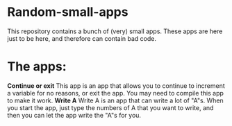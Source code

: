 # Random-small-apps
This repository contains a bunch of (very) small apps. These apps are here just to be here, and therefore can contain bad code.
# The apps:
**Continue or exit**
This app is an app that allows you to continue to increment a variable for no reasons, or exit the app. You may need to compile this app to make it work.
**Write A**
Write A is an app that can write a lot of "A"s. When you start the app, just type the numbers of A that you want to write, and then you can let the app write the "A"s for you.
